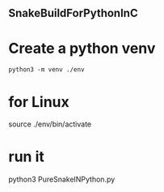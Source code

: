 ## SnakeBuildForPythonInC

# Create a python venv 

```shell
python3 -m venv ./env

```

# for Linux

source ./env/bin/activate


# run it 

python3 PureSnakeINPython.py
